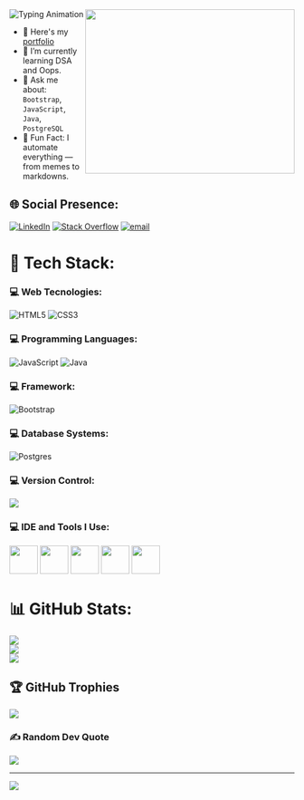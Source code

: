 <img src="https://readme-typing-svg.herokuapp.com?font=Fira+Code&size=25&pause=1000&center=true&vCenter=true&width=500&lines=Hi+there+👋+It's+me+Thoondimuthu!;Full-Stack+Developer;Creative+Tech+Educator;Building+Cool+Things+🚀" alt="Typing Animation" align="center">
<img align="right" width="370" height="290" src="https://i.pinimg.com/originals/47/f0/34/47f0342cec72b800463bf003eac1257e.gif">

- 🔭 Here's my [portfolio](https://thoondimuthu.github.io/Portfolio/)                                                 
- 🌱 I’m currently learning DSA and Oops.
- 💬 Ask me about: `Bootstrap`, `JavaScript`, `Java`, `PostgreSQL`
- 🧠 Fun Fact: I automate everything — from memes to markdowns.

## 🌐 Social  Presence:
[![LinkedIn](https://img.shields.io/badge/LinkedIn-%230077B5.svg?logo=linkedin&logoColor=white)](https://linkedin.com/in/www.linkedin.com/in/thoondimuthu) [![Stack Overflow](https://img.shields.io/badge/-Stackoverflow-FE7A16?logo=stack-overflow&logoColor=white)](https://stackoverflow.com/users/Thoondimuthu) [![email](https://img.shields.io/badge/Email-D14836?logo=gmail&logoColor=white)](mailto:rtmuthu2002@gmail.com) 

# 🧰 Tech Stack:
###  💻 Web Tecnologies:
![HTML5](https://img.shields.io/badge/html5-%23E34F26.svg?style=for-the-badge&logo=html5&logoColor=white) ![CSS3](https://img.shields.io/badge/css3-%231572B6.svg?style=for-the-badge&logo=css3&logoColor=white)

###  💻 Programming Languages:
![JavaScript](https://img.shields.io/badge/javascript-%23323330.svg?style=for-the-badge&logo=javascript&logoColor=%23F7DF1E) ![Java](https://img.shields.io/badge/java-%23ED8B00.svg?style=for-the-badge&logo=openjdk&logoColor=white)

###  💻 Framework:
![Bootstrap](https://img.shields.io/badge/bootstrap-%238511FA.svg?style=for-the-badge&logo=bootstrap&logoColor=white)

###  💻 Database Systems:
![Postgres](https://img.shields.io/badge/postgres-%23316192.svg?style=for-the-badge&logo=postgresql&logoColor=white)

###  💻 Version Control: 

<img src="https://skillicons.dev/icons?i=git,github">

###  💻 IDE and Tools I Use:

<img height="50" width="50" src="https://img.icons8.com/color/48/000000/visual-studio-code-2019.png"/> <img height="50" src="https://img.icons8.com/officel/480/null/java-eclipse.png"/> <img height="50" src="https://img.shields.io/badge/Netlify-00C7B7?style=for-the-badge&logo=netlify&logoColor=white"/> <img height="50" src="https://img.shields.io/badge/postgres-%23316192.svg?style=for-the-badge&logo=postgresql&logoColor=white"/> <img height="50" src="https://skillicons.dev/icons?i=git,github"/>

# 📊 GitHub Stats:
![](https://github-readme-stats.vercel.app/api?username=THOONDIMUTHU&theme=dark&hide_border=false&include_all_commits=true&count_private=true)<br/>
![](https://nirzak-streak-stats.vercel.app/?user=THOONDIMUTHU&theme=dark&hide_border=false)<br/>
![](https://github-readme-stats.vercel.app/api/top-langs/?username=THOONDIMUTHU&theme=dark&hide_border=false&include_all_commits=true&count_private=true&layout=compact)

## 🏆 GitHub Trophies
![](https://github-profile-trophy.vercel.app/?username=THOONDIMUTHU&theme=dark&no-frame=false&no-bg=true&margin-w=4)

### ✍️ Random Dev Quote
![](https://quotes-github-readme.vercel.app/api?type=horizontal&theme=radical)

---
[![](https://visitcount.itsvg.in/api?id=THOONDIMUTHU&icon=0&color=0)](https://visitcount.itsvg.in)

<!-- Proudly created with GPRM ( https://gprm.itsvg.in ) -->
